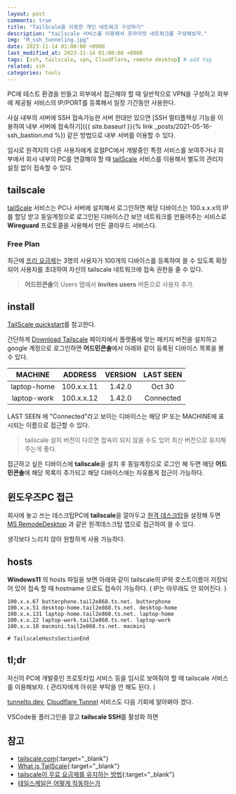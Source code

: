 ```yaml
---
layout: post
comments: true
title: "TailScale을 이용한 개인 네트워크 구성하기" 
description: "tailscale 서비스를 이용해서 프라이빗 네트워크를 구성해보자."
img: "M_ssh_tunneling.jpg"
date: 2023-11-14 01:00:00 +0900
last_modified_at: 2023-11-14 01:00:00 +0900
tags: [ssh, tailscale, vpn, CloudFlare, remote desktop] # add tag
related: ssh
categories: tools
---
```


PC에 테스트 환경을 만들고 외부에서 접근해야 할 때 일반적으로 VPN을 구성하고 외부에 제공될 서비스의 IP/PORT를 등록해서 일정 기간동안 사용한다. 

사실 내부의 서버에 SSH 접속가능한 서버 한대만 있으면 [SSH 멀티플렉싱 기능을 이용하여 내부 서버에 접속하기]({{ site.baseurl }}{% link _posts/2021-05-16-ssh_bastion.md %}) 같은 방법으로 내부 서버를 이용할 수 있다. 

임시로 원격지의 다른 사용자에게 로컬PC에서 개발중인 특정 서비스를 보여주거나 외부에서 회사 내부의 PC를 연결해야 할 때 [tailScale](https://tailscale.com/) 서비스를 이용해서 별도의 관리자 설정 없이 접속할 수 있다. 

<!--more-->

## tailscale 

[tailScale](https://tailscale.com/) 서비스는 PC나 서버에 설치해서 로그인하면 해당 디바이스는 100.x.x.x의 IP를 할당 받고 동일계정으로 로그인된 디바이스간 보안 네트워크를 만들어주는 서비스로 **Wireguard** 프로토콜을 사용해서 만든 클라우드 서비스다. 


### Free Plan

최근에 [프리 요금제](https://tailscale.com/pricing/)는 3명의 사용자가 100개의 디바이스를 등록하여 쓸 수 있도록 확장되어 사용자를 초대하여 자신의 tailscale 네트워크에 접속 권한을 줄 수 있다. 

> **어드민콘솔**의 Users 탭에서 **Invites users** 버튼으로 사용자 추가.

## install

[TailScale quickstart](https://tailscale.com/kb/1017/install/)를 참고한다. 

간단하게 [Download Tailscale](https://tailscale.com/download) 페이지에서 플랫폼에 맞는 패키지 버전을 설치하고 google 계정으로 로그인하면 **어드민콘솔**에서 아래와 같이 등록된 디바이스 목록을 볼 수 있다. 

| MACHINE | ADDRESS | VERSION | LAST SEEN |
| :---: | :---: | :---: | :---: |
| laptop-home | 100.x.x.11 | 1.42.0 | Oct 30 |
| laptop-work | 100.x.x.12 | 1.42.0 | Connected |

LAST SEEN 에 "Connected"라고 보이는 디바이스는 해당 IP 또는 MACHINE에 표시되는 이름으로 접근할 수 있다. 

> tailscale 설치 버전이 다르면 접속이 되지 않을 수도 있어 최신 버전으로 유지해주는게 좋다.  

접근하고 싶은 디바이스에 **tailscale**을 설치 후 동일계정으로 로그인 해 두면 해당 **어드민콘솔**에 해당 목록이 추가되고 해당 디바이스에는 자유롭게 접근이 가능하다. 

## 윈도우즈PC 접근

회사에 놓고 쓰는 데스크탑PC에 **tailscale**을 깔아두고 [원격 데스크탑](https://support.microsoft.com/ko-kr/windows/%EC%9B%90%EA%B2%A9-%EB%8D%B0%EC%8A%A4%ED%81%AC%ED%86%B1%EC%9D%84-%EC%82%AC%EC%9A%A9%ED%95%98%EB%8A%94-%EB%B0%A9%EB%B2%95-5fe128d5-8fb1-7a23-3b8a-41e636865e8c)을 설정해 두면 [MS RemodeDesktop](https://apps.microsoft.com/detail/9WZDNCRFJ3PS?hl=en-gb&gl=GB) 과 같은 원격데스크탑 앱으로 접근하여 쓸 수 있다. 

생각보다 느리지 않아 원할하게 사용 가능하다. 

## hosts

**Windows11** 의 hosts 파일을 보면 아래와 같이 tailscale의 IP와 호스트이름이 저장되어 있어 접속 할 때 hostname 으로도 접속이 가능하다. ( IP는 아무래도 안 외어진다. )

```
100.x.x.67 butterphone.tail2e868.ts.net. butterphone
100.x.x.51 desktop-home.tail2e868.ts.net. desktop-home
100.x.x.131 laptop-home.tail2e868.ts.net. laptop-home
100.x.x.22 laptop-work.tail2e868.ts.net. laptop-work
100.x.x.18 macmini.tail2e868.ts.net. macmini

# TailscaleHostsSectionEnd
```

## tl;dr

자신의 PC에 개발중인 프로토타입 서비스 등을 임시로 보여줘야 할 때 tailscale 서비스를 이용해보자. ( 관리자에게 아쉬운 부탁을 안 해도 된다. )

[tunnelto.dev](https://tunnelto.dev), [Cloudflare Tunnel](https://developers.cloudflare.com/cloudflare-one/connections/connect-networks/) 서비스도 다음 기회에 알아봐야 겠다. 

VSCode용 플러그인을 깔고 **tailscale SSH**를 활성화 하면 

## 참고

- [tailscale.com](tailscale.com){:target="_blank"}
- [What is TailScale](https://ddii.dev/kubernetes/what-is-tailscale/){:target="_blank"}
- [tailscale이 무료 요금제를 유지하는 방법](https://news.hada.io/topic?id=6171){:target="_blank"}
- [테일스케일은 어떻게 작동하는가](https://tailscale.tistory.com/5)